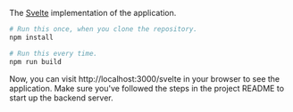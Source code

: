 The [Svelte](https://svelte.dev/) implementation of the application.

```bash
# Run this once, when you clone the repository.
npm install

# Run this every time.
npm run build
```

Now, you can visit http://localhost:3000/svelte in your browser to see the application. Make sure you've followed the steps in the project README to start up the backend server.
